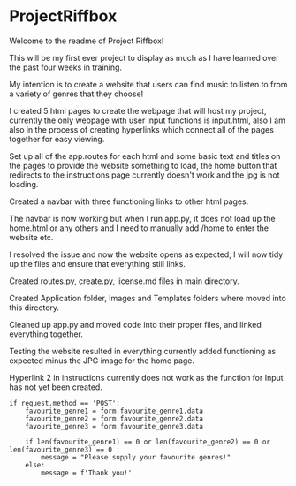 # ProjectRiffbox

Welcome to the readme of Project Riffbox! 

This will be my first ever project to display as much as I have learned over the past four weeks in training.

My intention is to create a website that users can find music to listen to from a variety of genres that they choose! 

I created 5 html pages to create the webpage that will host my project, currently the only webpage with user input functions is input.html,
also I am also in the process of creating hyperlinks which connect all of the pages together for easy viewing.

Set up all of the app.routes for each html and some basic text and titles on the pages to provide the website something to load, the home button that redirects
to the instructions page currently doesn't work and the jpg is not loading.

Created a navbar with three functioning links to other html pages.

The navbar is now working but when I run app.py, it does not load up the home.html or any others and I need to manually add /home to enter the website etc.

I resolved the issue and now the website opens as expected, I will now tidy up the files and ensure that everything still links.


Created  routes.py, create.py, license.md files in main directory.

Created Application folder, Images and Templates folders where moved into this directory.

Cleaned up app.py and moved code into their proper files, and linked everything together. 

Testing the website resulted in everything currently added functioning as expected minus the JPG image for the home page. 

Hyperlink 2 in instructions currently does not work as the function for Input has not yet been created.


    if request.method == 'POST':
        favourite_genre1 = form.favourite_genre1.data
        favourite_genre2 = form.favourite_genre2.data
        favourite_genre3 = form.favourite_genre3.data

        if len(favourite_genre1) == 0 or len(favourite_genre2) == 0 or len(favourite_genre3) == 0 :
            message = "Please supply your favourite genres!"
        else:
            message = f'Thank you!'